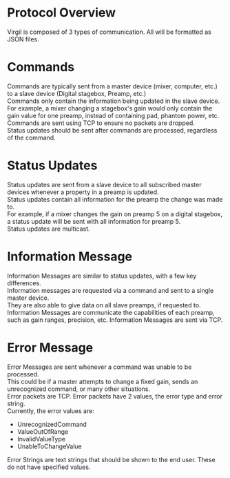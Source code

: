 # Protocol Overview
Virgil is composed of 3 types of communication. All will be formatted as JSON files.

# Commands
Commands are typically sent from a master device (mixer, computer, etc.) to a slave device (Digital stagebox, Preamp, etc.)  
Commands only contain the information being updated in the slave device.  
For example, a mixer changing a stagebox's gain would only contain the gain value for one preamp, instead of containing pad, phantom power, etc.  
Commands are sent using TCP to ensure no packets are dropped.  
Status updates should be sent after commands are processed, regardless of the command.

# Status Updates
Status updates are sent from a slave device to all subscribed master devices whenever a property in a preamp is updated.  
Status updates contain all information for the preamp the change was made to.  
For example, if a mixer changes the gain on preamp 5 on a digital stagebox, a status update will be sent with all information for preamp 5.  
Status updates are multicast.

# Information Message
Information Messages are similar to status updates, with a few key differences.  
Information messages are requested via a command and sent to a single master device.  
They are also able to give data on all slave preamps, if requested to.  
Information Messages are communicate the capabilities of each preamp, such as gain ranges, precision, etc. 
Information Messages are sent via TCP.

# Error Message
Error Messages are sent whenever a command was unable to be processed.  
This could be if a master attempts to change a fixed gain, sends an unrecognized command, or many other situations.  
Error packets are TCP.
Error packets have 2 values, the error type and error string.  
Currently, the error values are:
- UnrecognizedCommand
- ValueOutOfRange
- InvalidValueType
- UnableToChangeValue

Error Strings are text strings that should be shown to the end user. These do not have specified values.